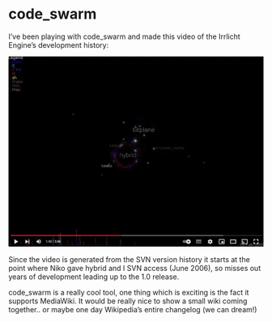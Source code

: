 # code_swarm

I’ve been playing with code_swarm and made this video of the Irrlicht Engine’s
development history:

[![code swarm](swarm.webp)](https://www.youtube.com/watch?v=v6j5U-pC8YE)

Since the video is generated from the SVN version history it starts at the point
where Niko gave hybrid and I SVN access (June 2006), so misses out years of
development leading up to the 1.0 release.

code_swarm is a really cool tool, one thing which is exciting is the fact it
supports MediaWiki. It would be really nice to show a small wiki coming
together.. or maybe one day Wikipedia’s entire changelog (we can dream!)
